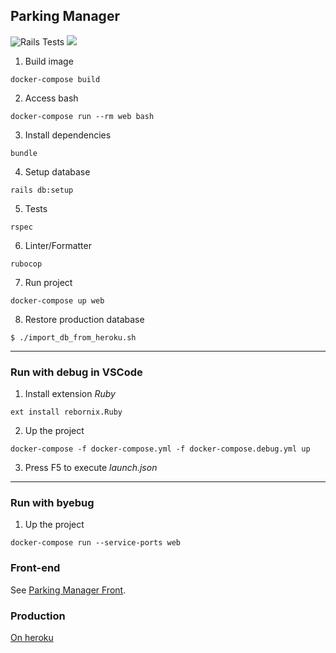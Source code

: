 ## Parking Manager

![Rails Tests](https://github.com/ValterAndrei/mLabs_test/workflows/Rails%20Tests/badge.svg)
<a href="https://codeclimate.com/github/ValterAndrei/mLabs_test/maintainability"><img src="https://api.codeclimate.com/v1/badges/db3aeff20875aeb0b636/maintainability" /></a>

1. Build image
```
docker-compose build
```

2. Access bash
```
docker-compose run --rm web bash
```

3. Install dependencies
```
bundle
```

4. Setup database
```
rails db:setup
```

5. Tests
```
rspec
```

6. Linter/Formatter
```
rubocop
```

7. Run project
```
docker-compose up web
```

8. Restore production database
```
$ ./import_db_from_heroku.sh
```

---

### Run with debug in VSCode

1. Install extension _Ruby_
```
ext install rebornix.Ruby
```

2. Up the project
```
docker-compose -f docker-compose.yml -f docker-compose.debug.yml up
```

3. Press F5 to execute _launch.json_

---

### Run with byebug

1. Up the project
```
docker-compose run --service-ports web
```

### Front-end
See [Parking Manager Front](https://github.com/ValterAndrei/parking_manager_front/).


### Production
[On heroku](https://parking-manager-front.herokuapp.com/)
